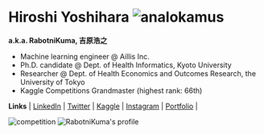 # Hiroshi Yoshihara ![analokamus](https://road-to-kaggle-grandmaster.vercel.app/api/simple/analokamus)
**a.k.a. RabotniKuma, 吉原浩之**
- Machine learning engineer @ Aillis Inc.
- Ph.D. candidate @ Dept. of Health Informatics, Kyoto University
- Researcher @ Dept. of Health Economics and Outcomes Research, the University of Tokyo
- Kaggle Competitions Grandmaster (highest rank: 66th)

**Links** 
| [LinkedIn](https://www.linkedin.com/in/hiroshi-yoshihara-620421185/) 
| [Twitter](https://twitter.com/analokmaus) 
| [Kaggle](https://www.kaggle.com/analokamus) 
| [Instagram](https://www.instagram.com/analokmaus/) 
| [Portfolio](https://analokmaus.github.io/AboutMe/) |

![competition](https://road-to-kaggle-grandmaster.vercel.app/api/badges/analokamus/competition)
![RabotniKuma's profile](https://github-readme-stats.vercel.app/api?username=analokmaus&count_private=true&theme=codeSTACKr&hide_border=true)
